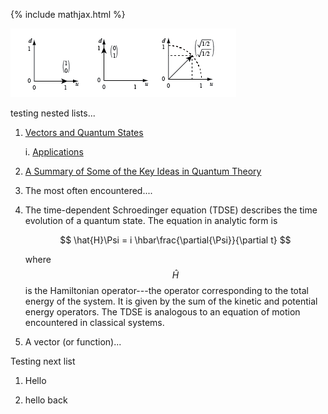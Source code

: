 {% include mathjax.html %}


![vector1](/vectors2018.png)

testing nested lists...



1. [Vectors and Quantum States](/Vectors-and-Quantum-States.md)

    i. [Applications](/Applications.md)

2. [A Summary of Some of the Key Ideas in Quantum Theory](/summary.md)

3. The most often encountered....

4. The time-dependent Schroedinger equation (TDSE) describes the time evolution of a quantum state. The equation in analytic form is

    $$
       \hat{H}\Psi = i \hbar\frac{\partial{\Psi}}{\partial t}
    $$

    where $$\hat{H}$$ is the Hamiltonian operator---the operator corresponding to the total energy of the system.  It is given by the sum of the kinetic and potential energy operators.  The TDSE is analogous to an equation of motion encountered in classical systems.
    
5. A vector (or function)...



Testing next list

1. Hello

2. hello back
